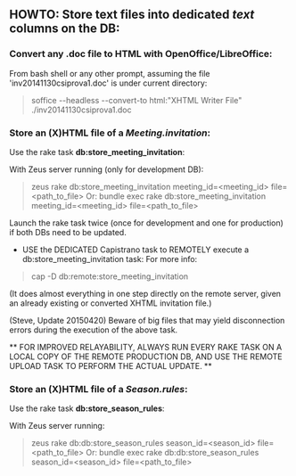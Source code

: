 ## HOWTO: Store text files into dedicated _text_ columns on the DB:

### Convert any .doc file to HTML with OpenOffice/LibreOffice:
From bash shell or any other prompt, assuming the file 'inv20141130csiprova1.doc'
is under current directory:

  > soffice --headless --convert-to html:"XHTML Writer File" ./inv20141130csiprova1.doc


### Store an (X)HTML file of a _Meeting.invitation_:
Use the rake task **db:store_meeting_invitation**:

  With Zeus server running (only for development DB):
  > zeus rake db:store_meeting_invitation meeting_id=<meeting_id> file=<path_to_file>
  Or:
  > bundle exec rake db:store_meeting_invitation meeting_id=<meeting_id> file=<path_to_file>

Launch the rake task twice (once for development and one for production) if both
DBs need to be updated.


- USE the DEDICATED Capistrano task to REMOTELY execute a db:store_meeting_invitation task:
For more info:
> cap -D db:remote:store_meeting_invitation

(It does almost everything in one step directly on the remote server, given an already
 existing or converted XHTML invitation file.)

(Steve, Update 20150420)
Beware of big files that may yield disconnection errors during the execution of the
above task.

** FOR IMPROVED RELAYABILITY, ALWAYS RUN EVERY RAKE TASK ON A LOCAL COPY OF THE REMOTE
PRODUCTION DB, AND USE THE REMOTE UPLOAD TASK TO PERFORM THE ACTUAL UPDATE. **


### Store an (X)HTML file of a _Season.rules_:
Use the rake task **db:store_season_rules**:

  With Zeus server running:
  > zeus rake db:db:store_season_rules season_id=<season_id> file=<path_to_file>
  Or:
  > bundle exec rake db:db:store_season_rules season_id=<season_id> file=<path_to_file>
